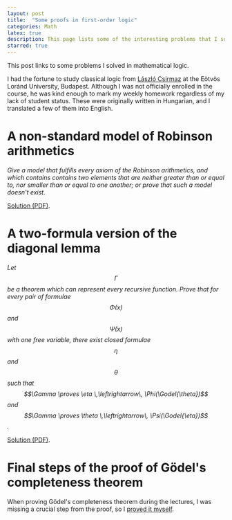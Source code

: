 ```yaml
---
layout: post
title:  "Some proofs in first-order logic"
categories: Math
latex: true
description: This page lists some of the interesting problems that I solved during my academic career.
starred: true
---
```


This post links to some problems I solved in mathematical logic.

I had the fortune to study classical logic from [László Csirmaz](http://www.renyi.hu/~csirmaz/) at the Eötvös Loránd University, Budapest. Although I was not officially enrolled in the course, he was kind enough to mark my weekly homework regardless of my lack of student status. These were originally written in Hungarian, and I translated a few of them into English.

# A non-standard model of Robinson arithmetics

_Give a model that fulfills every axiom of the Robinson arithmetics, and which contains contains two elements that are neither greater than or equal to, nor smaller than or equal to one another; or prove that such a model doesn't exist._

[Solution (PDF)](/files/logic-coursework/2017-03-logic-cw4ex4.pdf).

# A two-formula version of the diagonal lemma

_Let $$\Gamma$$ be a theorem which can represent every recursive function. Prove that for every pair of formulae $$\Phi(x)$$ and $$\Psi(x)$$ with one free variable, there exist closed formulae $$\eta$$ and $$\theta$$ such that $$\Gamma \proves \eta \,\leftrightarrow\, \Phi(\Godel{\theta})$$ and $$\Gamma \proves \theta \,\leftrightarrow\, \Psi(\Godel{\eta})$$._

[Solution (PDF)](/files/logic-coursework/2017-05-logic-cw9ex1.pdf).

# Final steps of the proof of Gödel's completeness theorem

When proving Gödel's completeness theorem during the lectures, I was missing a crucial step from the proof, so I [proved it myself](/files/logic-coursework/2017-07-logic-henkin.pdf).
